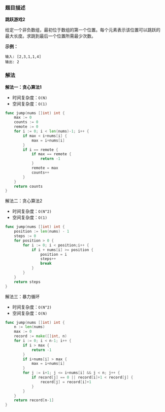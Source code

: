 ### 题目描述

**跳跃游戏2**

给定一个非负数组，最初位于数组的第一个位置。每个元素表示该位置可以跳跃的最大长度。求跳到最后一个位置所需最少次数。

**示例：**

```shell
输入: [2,3,1,1,4]
输出: 2
```

### 解法

**解法一：贪心算法1**

- 时间复杂度：`O(N)`
- 空间复杂度：`O(1)`

```go
func jump(nums []int) int {
    max := 0
    counts := 0
    remote := 0
    for i := 0; i < len(nums)-1; i++ {
        if max < i+nums[i] {
            max = i+nums[i]
        }
        if i == remote {
            if max == remote {
                return -1
            }
            remote = max
            counts++
        }
    }
    return counts
}
```

解法二：贪心算法2

- 时间复杂度：`O(N^2)`
- 空间复杂度：`O(1)`

```go
func jump(nums []int) int {
    position := len(nums) - 1
    steps := 0
    for position > 0 {
        for i := 0; i < position;i++ {
            if i + nums[i] >= position {
                position = i
                steps++
                break
            }
        }
    }
    return steps
}
```

解法三：暴力循环

- 时间复杂度：`O(N^2)`
- 空间复杂度：`O(N)`

```go
func jump(nums []int) int {
    n := len(nums)
    max := 0
    record := make([]int, n)
    for i := 0; i < n-1; i++ {
        if i > max {
            return -1
        }
        if i+nums[i] > max {
            max = i+nums[i]
        }
        for j := i+1; j <= i+nums[i] && j < n; j++ {
            if record[j] == 0 || record[i]+1 < record[j] {
                record[j] = record[i]+1
            }
        }
    }
    return record[n-1]
}
```

